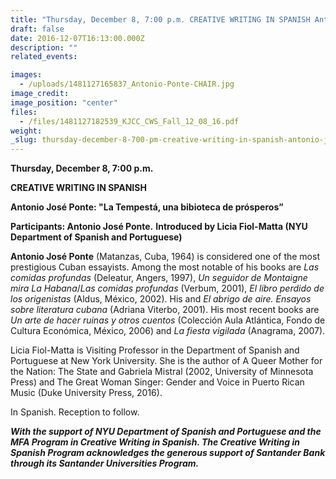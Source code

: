 ```yaml
---
title: "Thursday, December 8, 7:00 p.m. CREATIVE WRITING IN SPANISH Antonio José Ponte: \"La Tempestá, una bibioteca de prósperos”"
draft: false
date: 2016-12-07T16:13:00.000Z
description: ""
related_events:

images:
  - /uploads/1481127165837_Antonio-Ponte-CHAIR.jpg
image_credit:
image_position: "center"
files:
  - /files/1481127182539_KJCC_CWS_Fall_12_08_16.pdf
weight:
_slug: thursday-december-8-700-pm-creative-writing-in-spanish-antonio-josé-ponte-la-tempestá-una-bibioteca-de-prósperos
---
```


**Thursday, December 8, 7:00 p.m.**

**CREATIVE WRITING IN SPANISH**

**Antonio José Ponte: "La Tempestá, una bibioteca de prósperos”**

**Participants: Antonio José Ponte.** **Introduced by Licia Fiol-Matta (NYU Department of Spanish and Portuguese)**

**Antonio José Ponte** (Matanzas, Cuba, 1964) is considered one of the most prestigious Cuban essayists. Among the most notable of his books are _Las comidas profundas_ (Deleatur, Angers, 1997), _Un seguidor de Montaigne mira La Habana_/_Las comidas profundas_ (Verbum, 2001), _El libro perdido de los origenistas_ (Aldus, México, 2002). His and _El abrigo de aire. Ensayos sobre literatura cubana_ (Adriana Viterbo, 2001). His most recent books are _Un arte de hacer ruinas y otros cuentos_ (Colección Aula Atlántica, Fondo de Cultura Económica, México, 2006) and _La fiesta vigilada_ (Anagrama, 2007).

Licia Fiol-Matta is Visiting Professor in the Department of Spanish and Portuguese at New York University. She is the author of A Queer Mother for the Nation: The State and Gabriela Mistral (2002, University of Minnesota Press) and The Great Woman Singer: Gender and Voice in Puerto Rican Music (Duke University Press, 2016).

In Spanish. Reception to follow.

**_With the support of NYU Department of Spanish and Portuguese and the MFA Program in Creative Writing in Spanish. The Creative Writing in Spanish Program acknowledges the generous support of Santander Bank through its Santander Universities Program._**

